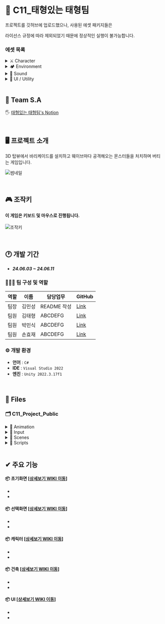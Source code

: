 # 🐳 C11_태형있는 태형팀
프로젝트를 깃허브에 업로드했으나, 사용된 에셋 패키지들은

라이선스 규정에 따라 제외되었기 때문에 정상적인 실행이 불가능합니다.
<!------------------------------------------------------------------------------------------------------------------------->
### 에셋 목록

<details>
<summary> ⚔ Character</summary>
 
- <a href="https://assetstore.unity.com/packages/3d/characters/little-ghost-lowpoly-free-271926" target="_blank">Little Ghost Lowpoly free</a>
- <a href="https://assetstore.unity.com/packages/3d/characters/humanoids/rpg-tiny-hero-duo-pbr-polyart-225148" target="_blank">RPG Tiny Hero Duo</a>

 </details>
 
<!------------------------------------------------------------------------------------------------------------------------->

<details>
<summary> 🏕 Environment</summary>
 
- <a href="https://assetstore.unity.com/packages/3d/environments/landscapes/rpg-poly-pack-lite-148410" target="_blank">RPG Poly Pack Lite</a>
- <a href="https://assetstore.unity.com/packages/3d/props/low-poly-simple-medieval-props-258397" target="_blank">Low Poly Simple Medieval Props</a>
- <a href="https://www.kenney.nl/assets/castle-kit" target="_blank">Castle-Kit</a>
- <a href="https://www.kenney.nl/assets/survival-kit" target="_blank">Survival-Kit</a>
- <a href="https://assetstore.unity.com/packages/3d/environments/historic/polylised-medieval-desert-city-94557" target="_blank">Polylised Medieval Desert City</a>
- <a href="https://assetstore.unity.com/packages/3d/environments/simple-sky-cartoon-assets-42373" target="_blank">Simple Sky Cartton Assets</a>

 </details>
 
<!------------------------------------------------------------------------------------------------------------------------->

<details>
<summary> 🎸 Sound</summary>
 
- <a href="https://assetstore.unity.com/packages/audio/music/25-fantasy-rpg-game-tracks-music-pack-240154" target="_blank">Fantasy RPG Game Tracks music pack</a>
- <a href="https://assetstore.unity.com/packages/audio/sound-fx/free-casual-game-sfx-pack-54116" target="_blank">FREE Casual Game SFX Pack</a>

 </details>
 
 <!------------------------------------------------------------------------------------------------------------------------->
 
<details>
<summary> 🌈 UI / Utility</summary>
 
- <a href="https://assetstore.unity.com/packages/tools/animation/dotween-hotween-v2-27676" target="_blank">DOTween</a>
- <a href="https://www.kenney.nl/assets/ui-pack-rpg-expansion" target="_blank">UI Pack RPG Expansion</a>

 </details>



</br>

<!------------------------------------------------------------------------------------------------------------------------->

## 📢 Team S.A
🖐 <a href="https://www.notion.so/teamsparta/61416119358b4ef2b3632447560d1170" target="_blank">태형있는 태형팀's Notion</a>

</br>

<!------------------------------------------------------------------------------------------------------------------------->

## 🖥️ 프로젝트 소개
3D 탑뷰에서 바리케이드를 설치하고 웨이브마다 공격해오는 몬스터들을 처치하며 버티는 게임입니다.

![썸네일](https://github.com/Minssuy99/C11_TheFirstFantasy_Public/assets/101568505/dafa6787-7712-4da6-af87-6a61e16b2f2d)




</br>

<!------------------------------------------------------------------------------------------------------------------------->

## 🎮 조작키
#### 이 게임은 키보드 및 마우스로 진행됩니다.
 
![조작키](사진첨부)

</br>

<!------------------------------------------------------------------------------------------------------------------------->


## 🕐 개발 기간
* ___24.06.03 ~ 24.06.11___

### 🧑‍🤝‍🧑 팀 구성 및 역할
|역할|이름|담당업무|GitHub|
|---|---|---|---|
|팀장|김민성|README 작성|<a href="https://github.com/Minssuy99" target="_blank">Link</a>|
|팀원|김태형|ABCDEFG|<a href="https://github.com/lxogud" target="_blank">Link</a>|
|팀원|박민식|ABCDEFG|<a href="https://github.com/PuEE1004" target="_blank">Link</a>|
|팀원|손효재|ABCDEFG|<a href="https://github.com/NFUE2" target="_blank">Link</a>|


### ⚙️ 개발 환경
- **언어** : `C#`
- **IDE** : `Visual Studio 2022`
- **엔진** : `Unity 2022.3.17f1`


</br>

<!------------------------------------------------------------------------------------------------------------------------->

## 📝 Files
### 🗂 C11_Project_Public

<details>
<summary> 📁 Animation</summary>
 
  * 🏃‍♀️ ___example.anim___

 </details>
 
<!------------------------------------------------------------------------------------------------------------------------->
<details>
<summary>📁 Input</summary>
 
  * 🕹 ___example.inputactions___
  </details>
  
<!------------------------------------------------------------------------------------------------------------------------->

<details>
<summary>📁 Scenes</summary>
 
  * ⚙️ ___StartScene.unity___
  * ⚙️ ___SelectScene.unity___
  * ⚙️ ___MainScene.unity___
  </details>
  
<!------------------------------------------------------------------------------------------------------------------------->

<details>
<summary>📁 Scripts</summary>

 </br>

 <details open>
  <summary>📂 Example Folder</summary>

* 📄 ___example.cs___
</details>

<!------------------------------------------------------------------------------------------------------------------------->

 <details open>
  <summary>📂 Example Folder</summary>
  
* 📄 ___example.cs___
</details>

<!------------------------------------------------------------------------------------------------------------------------->

 <details open>
  <summary>📂 Example Folder</summary>
  
* 📄 ___example.cs___
</details>

<!------------------------------------------------------------------------------------------------------------------------->

 <details open>
  <summary>📂 Example Folder</summary>
  
* 📄 ___example.cs___
</details>

</details>

<!------------------------------------------------------------------------------------------------------------------------->

</br>

## ✔ 주요 기능
#### 📦 초기화면 [<a href="https://github.com/Minssuy99/C11_Project_Public/wiki/1.-%EC%B4%88%EA%B8%B0%ED%99%94%EB%A9%B4" target="_blank">상세보기 WIKI 이동</a>]
-
-

#### 📦 선택화면 [<a href="https://github.com/Minssuy99/C11_TheFirstFantasy_Public/wiki/2.-%EC%84%A0%ED%83%9D%ED%99%94%EB%A9%B4" target="_blank">상세보기 WIKI 이동</a>]
-
-

#### 📦 캐릭터 [<a href="https://github.com/Minssuy99/C11_TheFirstFantasy_Public/wiki/3.-%EC%BA%90%EB%A6%AD%ED%84%B0">상세보기 WIKI 이동</a>]
-
-

#### 📦 건축 [<a href="https://github.com/Minssuy99/C11_TheFirstFantasy_Public/wiki/4.-%EA%B1%B4%EC%B6%95" target="_blank">상세보기 WIKI 이동</a>]
-
-

#### 📦 UI [<a href="https://github.com/Minssuy99/C11_TheFirstFantasy_Public/wiki/5.-UI" target="_blank">상세보기 WIKI 이동</a>]
-
-















